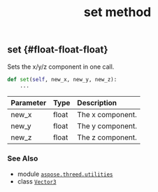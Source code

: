 ﻿---
title: set method
second_title: Aspose.3D for Python via .NET API References
description: 
type: docs
weight: 80
url: /aspose.threed.utilities/vector3/set/
is_root: false
---

## set {#float-float-float}

Sets the x/y/z component in one call.



```python
def set(self, new_x, new_y, new_z):
    ...
```


| Parameter | Type | Description |
| :- | :- | :- |
| new_x | float | The x component. |
| new_y | float | The y component. |
| new_z | float | The z component. |



### See Also
* module [`aspose.threed.utilities`](../../)
* class [`Vector3`](/3d/python-net/aspose.threed.utilities/vector3)
